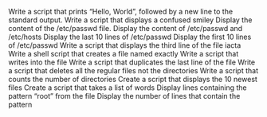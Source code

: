 Write a script that prints “Hello, World”, followed by a new line to the standard output.
Write a script that displays a confused smiley
Display the content of the /etc/passwd file.
Display the content of /etc/passwd and /etc/hosts
Display the last 10 lines of /etc/passwd
Display the first 10 lines of /etc/passwd
Write a script that displays the third line of the file iacta
Write a shell script that creates a file named exactly
Write a script that writes into the file
Write a script that duplicates the last line of the file
Write a script that deletes all the regular files not the directories
Write a script that counts the number of directories
Create a script that displays the 10 newest files
Create a script that takes a list of words
Display lines containing the pattern “root” from the file
Display the number of lines that contain the pattern
